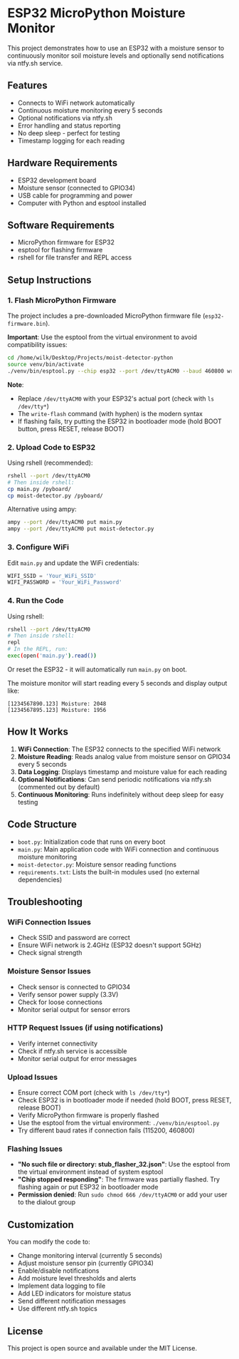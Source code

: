 # ESP32 MicroPython Moisture Monitor

This project demonstrates how to use an ESP32 with a moisture sensor to continuously monitor soil moisture levels and optionally send notifications via ntfy.sh service.

## Features

- Connects to WiFi network automatically
- Continuous moisture monitoring every 5 seconds
- Optional notifications via ntfy.sh
- Error handling and status reporting
- No deep sleep - perfect for testing
- Timestamp logging for each reading

## Hardware Requirements

- ESP32 development board
- Moisture sensor (connected to GPIO34)
- USB cable for programming and power
- Computer with Python and esptool installed

## Software Requirements

- MicroPython firmware for ESP32
- esptool for flashing firmware
- rshell for file transfer and REPL access

## Setup Instructions

### 1. Flash MicroPython Firmware

The project includes a pre-downloaded MicroPython firmware file (`esp32-firmware.bin`).

**Important**: Use the esptool from the virtual environment to avoid compatibility issues:

```bash
cd /home/wilk/Desktop/Projects/moist-detector-python
source venv/bin/activate
./venv/bin/esptool.py --chip esp32 --port /dev/ttyACM0 --baud 460800 write-flash -z 0x1000 esp32-firmware.bin
```

**Note**: 
- Replace `/dev/ttyACM0` with your ESP32's actual port (check with `ls /dev/tty*`)
- The `write-flash` command (with hyphen) is the modern syntax
- If flashing fails, try putting the ESP32 in bootloader mode (hold BOOT button, press RESET, release BOOT)

### 2. Upload Code to ESP32

Using rshell (recommended):
```bash
rshell --port /dev/ttyACM0
# Then inside rshell:
cp main.py /pyboard/
cp moist-detector.py /pyboard/
```

Alternative using ampy:
```bash
ampy --port /dev/ttyACM0 put main.py
ampy --port /dev/ttyACM0 put moist-detector.py
```

### 3. Configure WiFi

Edit `main.py` and update the WiFi credentials:
```python
WIFI_SSID = 'Your_WiFi_SSID'
WIFI_PASSWORD = 'Your_WiFi_Password'
```

### 4. Run the Code

Using rshell:
```bash
rshell --port /dev/ttyACM0
# Then inside rshell:
repl
# In the REPL, run:
exec(open('main.py').read())
```

Or reset the ESP32 - it will automatically run `main.py` on boot.

The moisture monitor will start reading every 5 seconds and display output like:
```
[1234567890.123] Moisture: 2048
[1234567895.123] Moisture: 1956
```

## How It Works

1. **WiFi Connection**: The ESP32 connects to the specified WiFi network
2. **Moisture Reading**: Reads analog value from moisture sensor on GPIO34 every 5 seconds
3. **Data Logging**: Displays timestamp and moisture value for each reading
4. **Optional Notifications**: Can send periodic notifications via ntfy.sh (commented out by default)
5. **Continuous Monitoring**: Runs indefinitely without deep sleep for easy testing

## Code Structure

- `boot.py`: Initialization code that runs on every boot
- `main.py`: Main application code with WiFi connection and continuous moisture monitoring
- `moist-detector.py`: Moisture sensor reading functions
- `requirements.txt`: Lists the built-in modules used (no external dependencies)

## Troubleshooting

### WiFi Connection Issues
- Check SSID and password are correct
- Ensure WiFi network is 2.4GHz (ESP32 doesn't support 5GHz)
- Check signal strength

### Moisture Sensor Issues
- Check sensor is connected to GPIO34
- Verify sensor power supply (3.3V)
- Check for loose connections
- Monitor serial output for sensor errors

### HTTP Request Issues (if using notifications)
- Verify internet connectivity
- Check if ntfy.sh service is accessible
- Monitor serial output for error messages

### Upload Issues
- Ensure correct COM port (check with `ls /dev/tty*`)
- Check ESP32 is in bootloader mode if needed (hold BOOT, press RESET, release BOOT)
- Verify MicroPython firmware is properly flashed
- Use the esptool from the virtual environment: `./venv/bin/esptool.py`
- Try different baud rates if connection fails (115200, 460800)

### Flashing Issues
- **"No such file or directory: stub_flasher_32.json"**: Use the esptool from the virtual environment instead of system esptool
- **"Chip stopped responding"**: The firmware was partially flashed. Try flashing again or put ESP32 in bootloader mode
- **Permission denied**: Run `sudo chmod 666 /dev/ttyACM0` or add your user to the dialout group

## Customization

You can modify the code to:
- Change monitoring interval (currently 5 seconds)
- Adjust moisture sensor pin (currently GPIO34)
- Enable/disable notifications
- Add moisture level thresholds and alerts
- Implement data logging to file
- Add LED indicators for moisture status
- Send different notification messages
- Use different ntfy.sh topics

## License

This project is open source and available under the MIT License.

